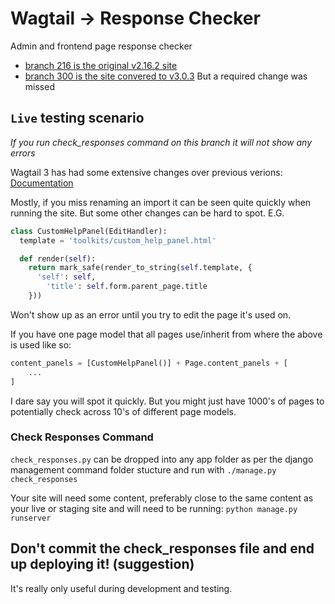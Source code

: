 # Wagtail -> Response Checker

Admin and frontend page response checker

- [branch 216 is the original v2.16.2 site](https://github.com/nickmoreton/wagtail-response-checker/tree/216)
- [branch 300 is the site convered to v3.0.3](https://github.com/nickmoreton/wagtail-response-checker/tree/300) But a required change was missed

## `Live` testing scenario

*If you run check_responses command on this branch it will not show any errors*

Wagtail 3 has had some extensive changes over previous verions: [Documentation](https://docs.wagtail.org/en/stable/releases/3.0.html)

Mostly, if you miss renaming an import it can be seen quite quickly when running the site. But some other changes can be hard to spot. E.G.

```python
class CustomHelpPanel(EditHandler):
  template = 'toolkits/custom_help_panel.html'

  def render(self):
    return mark_safe(render_to_string(self.template, {
      'self': self,
        'title': self.form.parent_page.title
    }))
```

Won't show up as an error until you try to edit the page it's used on.

If you have one page model that all pages use/inherit from where the above is used like so:

```python
content_panels = [CustomHelpPanel()] + Page.content_panels + [
    ...
]
```

I dare say you will spot it quickly. But you might just have 1000's of pages to potentially check across 10's of different page models.

### Check Responses Command

`check_responses.py` can be dropped into any app folder as per the django management command folder stucture and run with `./manage.py check_responses`

Your site will need some content, preferably close to the same content as your live or staging site and will need to be running: `python manage.py runserver`

## Don't commit the check_responses file and end up deploying it! (suggestion)

It's really only useful during development and testing.
